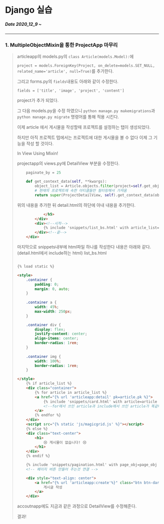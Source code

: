 # Django 실습
##### Date 2020_12_9 ~ 
---
### 1. MultipleObjectMixin을 통한 ProjectApp 마무리
> articleapp의 models.py의 ```class Article(models.Model):```에 
> 
> ```project = models.ForeignKey(Project, on_delete=models.SET_NULL, related_name='article', null=True)```를 추가한다.
> 
> 그리고 forms.py의 ```fields```내용도 아래와 같이 수정한다.
> ```
> fields = ['title', 'image', 'project', 'content']
> ```
> project가 추가 되었다.
> 
> 그 다음 models.py을 수정 하였으니 ```python manage.py makemigrations```과 ```python manage.py migrate``` 명령어를 통해 적용 시킨다.
> 
> 이제 article 에서 게시물을 작성할때 프로젝트를 설정하는 탭이 생성되었다.
> 
> 하지만 아직 프로젝트 텝에서는 프로젝트에 대한 게시물을 볼 수 없다 이제 그 기능을 작성 할 것이다.
> 
> In View Using Mixin!
> 
> projectapp의 views.py에 DetailView 부분을 수정한다.
> ```Python
>     paginate_by = 25
> 
>     def get_context_data(self, **kwargs):
>         object_list = Article.objects.filter(project=self.get_object())
>         # 현재의 프로젝트에 속한 아티클들만 필터링해서 가져옴
>         return super(ProjectDetailView, self).get_context_data(object_list=object_list, **kwargs)
> ```
> 위의 내용을 추가한 뒤 detail.html의 하단에 아내 내용을 추가한다.
> ```html
>             </h5>
>         </div>
>         <div><!--시작-->
>             {% include 'snippets/list_bs.html' with article_list=object_list %}
>         </div><!--끝-->
>     </div>
> ```
> 마지막으로 snippets내부에 html파일 하나를 작성한다 내용은 아래와 같다.(detail.html에서 include하는 html)
> list_bs.html 
> ```html
> 
> {% load static %}
> 
> <style>
>     .container {
>         padding: 0;
>         margin: 0, auto;
>     }
>     
>     .container a {
>         width: 45%;
>         max-width: 250px;
>     }
> 
>     .container div {
>         display: flex;
>         justify-content: center;
>         align-items: center;
>         border-radius: 1rem;
>     }
>     
>     .container img {
>         width: 100%;
>         border-radius: 1rem;
>     }
> 
> </style>
>     {% if article_list %}
>     <div class="container">
>         {% for article in article_list %}
>         <a href="{% url 'articleapp:detail' pk=article.pk %}">
>             {% include 'snippets/card.html' with article=article %}
>             <!--for에서 쓰인 article과 include에서 쓰인 article가 똑같다.-->
>         </a>
>         {% endfor %}
>     </div>
>     <script src="{% static 'js/magicgrid.js' %}"></script>
>     {% else %}
>     <div class="text-center">
>         <h1>
>             😢 게시물이 없습니다! 😢
>         </h1>
>     </div>
>     {% endif %}
> 
>     {% include 'snippets/pagination.html' with page_obj=page_obj %}
>     <!-- 페이지 버튼 만들어 주는것 연결 -->
> 
>     <div style="text-align: center">
>         <a href="{% url 'articleapp:create'%}" class="btn btn-dark rounded-pill col-3 mt-3 mb-3">
>             게시글 작성
>         </a>
>     </div>
> ```
> accoutnapp에도 지금과 같은 과정으로 DetailView를 수정해준다.
>
> 결과!
![]()
